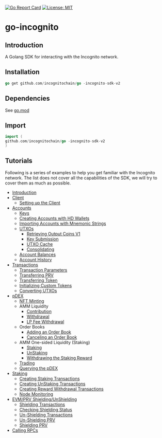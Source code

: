 [![Go Report Card](https://goreportcard.com/badge/github.com/incognitochain/go-incognito-sdk-v2)](https://goreportcard.com/report/github.com/incognitochain/go-incognito-sdk-v2) [![License: MIT](https://img.shields.io/badge/License-MIT-yellow.svg)](https://github.com/incognitochain/go-incognito-sdk-v2/blob/master/LICENSE)

# go-incognito

## Introduction

A Golang SDK for interacting with the Incognito network.

## Installation

```go
go get github.com/incognitochain/go -incognito-sdk-v2
```

## Dependencies

See [go.mod](./go.mod)

## Import

```go
import (
github.com/incognitochain/go -incognito-sdk-v2
)
```

## Tutorials

Following is a series of examples to help you get familiar with the Incognito network. The list does not cover all the
capabilities of the SDK, we will try to cover them as much as possible.

* [Introduction](tutorials/docs/intro/intro.md)
* [Client](tutorials/docs/client)
    * [Setting up the Client](tutorials/docs/client/client.md)
* [Accounts](tutorials/docs/accounts)
    * [Keys](tutorials/docs/accounts/keys.md)
    * [Creating Accounts with HD Wallets](tutorials/docs/accounts/hdwallet_create.md)
    * [Importing Accounts with Mnemonic Strings](tutorials/docs/accounts/hdwallet_import.md)
    * [UTXOs](tutorials/docs/accounts/utxo.md)
        * [Retrieving Output Coins V1](tutorials/docs/accounts/utxo_retrieve.md)
        * [Key Submission](tutorials/docs/accounts/submit_key.md)
        * [UTXO Cache](tutorials/docs/accounts/utxo_cache.md)
        * [Consolidating](tutorials/docs/accounts/consolidate.md)
    * [Account Balances](tutorials/docs/accounts/balances.md)
    * [Account History](tutorials/docs/accounts/tx_history.md)
* [Transactions](tutorials/docs/transactions)
    * [Transaction Parameters](tutorials/docs/transactions/params.md)
    * [Transferring PRV](tutorials/docs/transactions/raw_tx.md)
    * [Transferring Token](tutorials/docs/transactions/raw_tx_token.md)
    * [Initializing Custom Tokens](tutorials/docs/transactions/init_token.md)
    * [Converting UTXOs](tutorials/docs/transactions/convert.md)
* [pDEX](tutorials/docs/pdex/intro.md)
    * [NFT Minting](tutorials/docs/pdex/nft.md)
    * AMM Liquidity
        * [Contribution](tutorials/docs/pdex/contribute.md)
        * [Withdrawal](tutorials/docs/pdex/withdraw.md)
        * [LP Fee Withdrawal](tutorials/docs/pdex/lp_fee_withdraw.md)
    * Order Books
        * [Adding an Order Book](tutorials/docs/pdex/ob_add.md)
        * [Canceling an Order Book](tutorials/docs/pdex/ob_cancel.md)
    * AMM One-sided Liquidity (Staking)
        * [Staking](tutorials/docs/pdex/stake.md)
        * [UnStaking](tutorials/docs/pdex/unstake.md)
        * [Withdrawing the Staking Reward](tutorials/docs/pdex/staking_reward_withdraw.md)
    * [Trading](tutorials/docs/pdex/trade.md)
    * [Querying the pDEX](tutorials/docs/pdex/query.md)
* [Staking](tutorials/docs/staking)
    * [Creating Staking Transactions](tutorials/docs/staking/stake.md)
    * [Creating UnStaking Transactions](tutorials/docs/staking/unstake.md)
    * [Creating Reward Withdrawal Transactions](tutorials/docs/staking/withdraw_reward.md)
    * [Node Monitoring](tutorials/docs/staking/node.md)
* [EVM/PRV Shielding/UnShielding](tutorials/docs/bridge/bridge.md)
    * [Shielding Transactions](tutorials/docs/bridge/shield.md)
    * [Checking Shielding Status](tutorials/docs/bridge/shield_status.md)
    * [Un-Shielding Transactions](tutorials/docs/bridge/unshield.md)
    * [Un-Shielding PRV](tutorials/docs/bridge/unshield_prv.md)
    * [Shielding PRV](tutorials/docs/bridge/shield_prv.md)
* [Calling RPCs](tutorials/docs/rpc/rpc.md)
